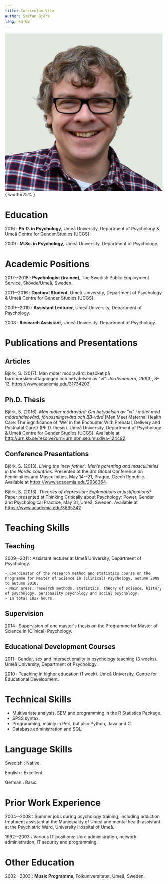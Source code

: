 ```yaml
---
title: Curriculum Vitæ
author: Stefan Björk
lang: en-GB
...
```


![Stefan Björk](images/photo.jpg){ width=25% }

# Education

2016
:   **Ph.D. in Psychology**, Umeå University, Department of Psychology & Umeå Centre for Gender Studies (UCGS).

2009
:   **M.Sc. in Psychology**, Umeå University, Department of Psychology.

# Academic Positions

2017--2018
:   **Psychologist (trainee)**, The Swedish Public Employment Service, Skövde/Umeå, Sweden.

2011--2016
:   **Doctoral Student**, Umeå University, Department of Psychology & Umeå Centre for Gender Studies (UCGS).

2009--2010
:   **Assistant Lecturer**, Umeå University, Department of Psychology.

2008
:   **Research Assistant**, Umeå University, Department of Psychology.

# Publications and Presentations

## Articles

Björk, S. (2017). Män möter mödravård: besöket på barnmorskemottagningen och betydelsen av "vi". *Jordemodern*, *130*(3), 8–13. <https://www.academia.edu/31734203>

## Ph.D. Thesis

Björk, S. (2016). *Män möter mödravård: Om betydelsen av "vi" i mötet med mödrahälsovård, förlossningsvård och BB-vård* [Men Meet Maternal Health Care: The Significance of 'We' in the Encounter With Prenatal, Delivery and Postnatal Care]\ (Ph.D. thesis). Umeå University, Department of Psychology & Umeå Centre for Gender Studies (UCGS). Available at <http://urn.kb.se/resolve?urn=urn:nbn:se:umu:diva-124492>

## Conference Presentations

Björk, S. (2013). *Living the 'new father': Men’s parenting and masculinities in the Nordic countries*. Presented at the 3rd Global Conference on Femininities and Masculinities, May 14--21, Prague, Czech Republic. Available at <https://www.academia.edu/2938364>

Björk, S. (2013). *Theories of depression: Explanations or justifications?* Paper presented at Thinking Critically about Psychology: Power, Gender and Psychological Practice, May 31, Umeå, Sweden. Available at <https://www.academia.edu/3635342>

# Teaching Skills

## Teaching

2009--2011
:   Assistant lecturer at Umeå University, Department of Psychology.

    - Coordinator of the research method and statistics course on the Programme for Master of Science in (Clinical) Psychology, autumn 2009 to autumn 2010.
    - Main areas: research methods, statistics, theory of science, history of psychology, personality psychology and social psychology.
    - In total 1827 hours.

## Supervision

2014
:   Supervision of one master's thesis on the Programme for Master of Science in (Clinical) Psychology.

## Educational Development Courses

2011
:   Gender, sex and intersectionality in psychology teaching (3 weeks). Umeå University, Department of Psychology.

2010
:   Teaching in higher education (1 week). Umeå University, Centre for Educational Development.

# Technical Skills

  * Multivariate analysis, SEM and programming in the R Statistics Package.
  * SPSS syntax.
  * Programming, mainly in Perl, but also Python, Java and C.
  * Database administration and SQL.

# Language Skills

Swedish
:   Native.

English
:   Excellent.

German
:   Basic.

# Prior Work Experience

2004--2008
:   Summer jobs during psychology training, including addiction treatment assistant at the Municipality of Umeå and mental health assistant at the Psychiatric Ward, University Hospital of Umeå.

1992--2003
:   Various IT positions: Unix-administration, network administration, IT security and programming.

# Other Education

2002--2003
:   **Music Programme**, Folkuniversitetet, Umeå, Sweden.

